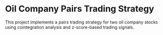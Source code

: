 # Oil Company Pairs Trading Strategy
This project implements a pairs trading strategy for two oil company stocks using cointegration analysis and z-score-based trading signals.
